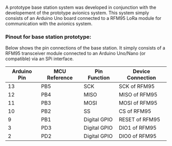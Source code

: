 A prototype base station system was developed in conjunction with the developement of the prototype avionics system. This system simply consists of an Arduino Uno board connected to a RFM95 LoRa module for communication with the avionics system.


### Pinout for base station prototype:

Below shows the pin connections of the base station. It simply consists of a RFM95 transceiver module connected to an Arduino Uno/Nano (or compatible) via an SPi interface.

| Arduino Pin   | MCU Reference | Pin Function      | Device Connection     |
| ------------- | ------------- | ----------------- | --------------------- |
| 13            | PB5           | SCK               | SCK of RFM95          |
| 12            | PB4           | MISO              | MISO of RFM95         |
| 11            | PB3           | MOSI              | MOSI of RFM95         |
| 10            | PB2           | SS                | CS of RFM95           |
| 9             | PB1           | Digital GPIO      | RESET of RFM95        |
| 3             | PD3           | Digital GPIO      | DIO1 of RFM95         |
| 2             | PD2           | Digital GPIO      | DIO0 of RFM95         |

